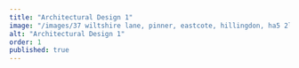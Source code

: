 ```yaml
---
title: "Architectural Design 1"
image: "/images/37 wiltshire lane, pinner, eastcote, hillingdon, ha5 2ly-model0022 .jpg"
alt: "Architectural Design 1"
order: 1
published: true
---
```

